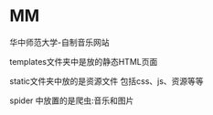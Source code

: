 # MM
华中师范大学-自制音乐网站

templates文件夹中是放的静态HTML页面

static文件夹中放的是资源文件 包括css、js、资源等等

spider 中放置的是爬虫:音乐和图片
